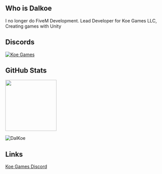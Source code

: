 ## Who is Dalkoe
I no longer do FiveM Development.
Lead Developer for Koe Games LLC, Creating games with Unity
<br>

## Discords

[![Koe Games](https://discord.com/api/guilds/1065241256248225792/widget.png?style=banner2)]([https://discord.gg/s2BdJzuQsd](https://discord.gg/b9AAKVjAFk))

## GitHub Stats
<p align="left">
  <img height="160rem" src="https://github-readme-stats-eight-theta.vercel.app/api?username=DalKoe&layout=compact&show_icons=true&include_all_commits=true&hide_border=true&count_private=true&title_color=ff64da&icon_color=a960ff&text_color=ffffff&bg_color=291B3E"/>
</p>

<p align="left"> <img src="https://komarev.com/ghpvc/?username=DalKoe&label=Views&color=blue&style=plastic" alt="DalKoe" /> </p>

## Links
[Koe Games Discord](https://discord.gg/s2BdJzuQsd)

